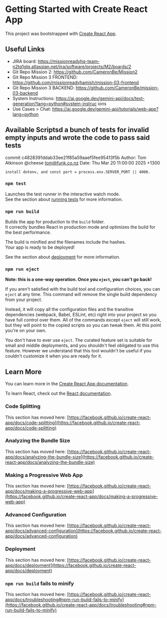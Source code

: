 # Getting Started with Create React App

This project was bootstrapped with [Create React App](https://github.com/facebook/create-react-app).

## Useful Links
- JIRA board: https://missionreadyhq-team-n2tq1glq.atlassian.net/jira/software/projects/M2/boards/2
- Git Repo Mission 2: https://github.com/CameronBe/Mission2
- Git Repo Mission 3 FRONTEND: https://github.com/missionreadyhamish/mission-03-frontend
- Git Repo Mission 3 BACKEND: https://github.com/CameronBe/mission-03-backend 
- System Instructions: https://ai.google.dev/gemini-api/docs/text-generation?lang=python#system-instruc
ions
- Use Cases > Chat: https://ai.google.dev/gemini-api/tutorials/web-app?lang=python


## Available Scriptsd a bunch of tests for invalid empty inputs and wrote the code to pass said tests

commit c4828391ddab33ee21f85a59aaef5fee95413f5b
Author: Tom Atkinson @cheese <tom@funk.co.nz>
Date:   Thu Mar 20 11:00:00 2025 +1300

    install dotenv, and const port = process.env.SERVER_PORT || 4000.

### `npm test`

Launches the test runner in the interactive watch mode.\
See the section about [running tests](https://facebook.github.io/create-react-app/docs/running-tests) for more information.

### `npm run build`

Builds the app for production to the `build` folder.\
It correctly bundles React in production mode and optimizes the build for the best performance.

The build is minified and the filenames include the hashes.\
Your app is ready to be deployed!

See the section about [deployment](https://facebook.github.io/create-react-app/docs/deployment) for more information.

### `npm run eject`

**Note: this is a one-way operation. Once you `eject`, you can't go back!**

If you aren't satisfied with the build tool and configuration choices, you can `eject` at any time. This command will remove the single build dependency from your project.

Instead, it will copy all the configuration files and the transitive dependencies (webpack, Babel, ESLint, etc) right into your project so you have full control over them. All of the commands except `eject` will still work, but they will point to the copied scripts so you can tweak them. At this point you're on your own.

You don't have to ever use `eject`. The curated feature set is suitable for small and middle deployments, and you shouldn't feel obligated to use this feature. However we understand that this tool wouldn't be useful if you couldn't customize it when you are ready for it.

## Learn More

You can learn more in the [Create React App documentation](https://facebook.github.io/create-react-app/docs/getting-started).

To learn React, check out the [React documentation](https://reactjs.org/).

### Code Splitting

This section has moved here: [https://facebook.github.io/create-react-app/docs/code-splitting](https://facebook.github.io/create-react-app/docs/code-splitting)

### Analyzing the Bundle Size

This section has moved here: [https://facebook.github.io/create-react-app/docs/analyzing-the-bundle-size](https://facebook.github.io/create-react-app/docs/analyzing-the-bundle-size)

### Making a Progressive Web App

This section has moved here: [https://facebook.github.io/create-react-app/docs/making-a-progressive-web-app](https://facebook.github.io/create-react-app/docs/making-a-progressive-web-app)

### Advanced Configuration

This section has moved here: [https://facebook.github.io/create-react-app/docs/advanced-configuration](https://facebook.github.io/create-react-app/docs/advanced-configuration)

### Deployment

This section has moved here: [https://facebook.github.io/create-react-app/docs/deployment](https://facebook.github.io/create-react-app/docs/deployment)

### `npm run build` fails to minify

This section has moved here: [https://facebook.github.io/create-react-app/docs/troubleshooting#npm-run-build-fails-to-minify](https://facebook.github.io/create-react-app/docs/troubleshooting#npm-run-build-fails-to-minify)
